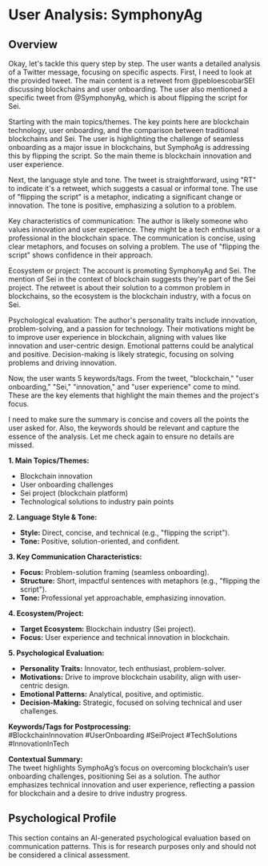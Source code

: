 # User Analysis: SymphonyAg

## Overview

<think>
Okay, let's tackle this query step by step. The user wants a detailed analysis of a Twitter message, focusing on specific aspects. First, I need to look at the provided tweet. The main content is a retweet from @pebloescobarSEI discussing blockchains and user onboarding. The user also mentioned a specific tweet from @SymphonyAg, which is about flipping the script for Sei.

Starting with the main topics/themes. The key points here are blockchain technology, user onboarding, and the comparison between traditional blockchains and Sei. The user is highlighting the challenge of seamless onboarding as a major issue in blockchains, but SymphoAg is addressing this by flipping the script. So the main theme is blockchain innovation and user experience.

Next, the language style and tone. The tweet is straightforward, using "RT" to indicate it's a retweet, which suggests a casual or informal tone. The use of "flipping the script" is a metaphor, indicating a significant change or innovation. The tone is positive, emphasizing a solution to a problem.

Key characteristics of communication: The author is likely someone who values innovation and user experience. They might be a tech enthusiast or a professional in the blockchain space. The communication is concise, using clear metaphors, and focuses on solving a problem. The use of "flipping the script" shows confidence in their approach.

Ecosystem or project: The account is promoting SymphonyAg and Sei. The mention of Sei in the context of blockchain suggests they're part of the Sei project. The retweet is about their solution to a common problem in blockchains, so the ecosystem is the blockchain industry, with a focus on Sei.

Psychological evaluation: The author's personality traits include innovation, problem-solving, and a passion for technology. Their motivations might be to improve user experience in blockchain, aligning with values like innovation and user-centric design. Emotional patterns could be analytical and positive. Decision-making is likely strategic, focusing on solving problems and driving innovation.

Now, the user wants 5 keywords/tags. From the tweet, "blockchain," "user onboarding," "Sei," "innovation," and "user experience" come to mind. These are the key elements that highlight the main themes and the project's focus.

I need to make sure the summary is concise and covers all the points the user asked for. Also, the keywords should be relevant and capture the essence of the analysis. Let me check again to ensure no details are missed.
</think>

**1. Main Topics/Themes:**  
- Blockchain innovation  
- User onboarding challenges  
- Sei project (blockchain platform)  
- Technological solutions to industry pain points  

**2. Language Style & Tone:**  
- **Style:** Direct, concise, and technical (e.g., "flipping the script").  
- **Tone:** Positive, solution-oriented, and confident.  

**3. Key Communication Characteristics:**  
- **Focus:** Problem-solution framing (seamless onboarding).  
- **Structure:** Short, impactful sentences with metaphors (e.g., "flipping the script").  
- **Tone:** Professional yet approachable, emphasizing innovation.  

**4. Ecosystem/Project:**  
- **Target Ecosystem:** Blockchain industry (Sei project).  
- **Focus:** User experience and technical innovation in blockchain.  

**5. Psychological Evaluation:**  
- **Personality Traits:** Innovator, tech enthusiast, problem-solver.  
- **Motivations:** Drive to improve blockchain usability, align with user-centric design.  
- **Emotional Patterns:** Analytical, positive, and optimistic.  
- **Decision-Making:** Strategic, focused on solving technical and user challenges.  

**Keywords/Tags for Postprocessing:**  
#BlockchainInnovation #UserOnboarding #SeiProject #TechSolutions #InnovationInTech  

**Contextual Summary:**  
The tweet highlights SymphoAg’s focus on overcoming blockchain’s user onboarding challenges, positioning Sei as a solution. The author emphasizes technical innovation and user experience, reflecting a passion for blockchain and a desire to drive industry progress.

## Psychological Profile

This section contains an AI-generated psychological evaluation based on communication patterns. This is for research purposes only and should not be considered a clinical assessment.